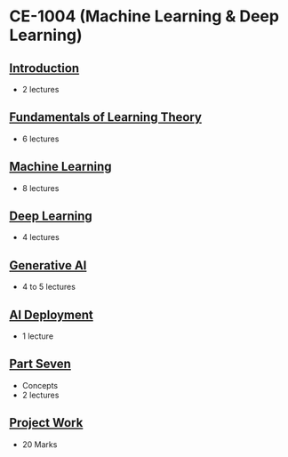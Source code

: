 # CE-1004 (Machine Learning & Deep Learning)

## [Introduction](Introduction.md)
- 2 lectures

## [Fundamentals of Learning Theory](https://github.com/Shishir-Kumar-Singh/FoLP)
- 6 lectures
  
## [Machine Learning](MachineLearning.md)
- 8 lectures

## [Deep Learning](DeepLearning.md)
- 4 lectures

## [Generative AI](Generative-AI.md)
- 4 to 5 lectures

## [AI Deployment](AI-Deployment.md)
- 1 lecture

## [Part Seven](PartSix.md)
- Concepts
- 2 lectures

## [Project Work](https://github.com/look4pritam/AI-Applications)
- 20 Marks
